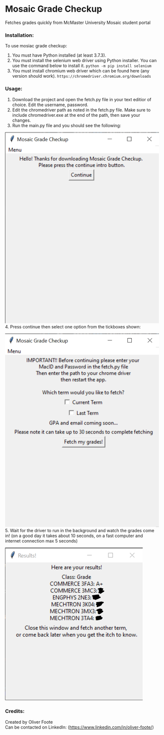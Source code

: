 # Mosaic Grade Checkup

Fetches grades quickly from McMaster University Mosaic student portal

### Installation:

To use mosiac grade checkup:
1. You must have Python installed (at least 3.7.3).
2. You must install the selenium web driver using Python installer. You can use the command below to install it.
`python -m pip install selenium`
3. You must install chromium web driver which can be found here (any version should work).
`https://chromedriver.chromium.org/downloads`

### Usage:

1. Download the project and open the fetch.py file in your text editior of choice. Edit the username, password. 
2. Edit the chromedriver path as noted in the fetch.py file. Make sure to include chromedriver.exe at the end of the path, then save your changes.
3. Run the main.py file and you should see the following:  

<!-- ![What is this](img/Homescreen_v01.png | width = 100) -->
![alt text](https://github.com/Footeo/mosaic-grade-checkup/blob/main/img/Homescreen_v01.png?raw=true?width=100)  
4. Press continue then select one option from the tickboxes shown:  

<!-- ![What is this](img/Mainscreen_v01.png | width = 100) -->
![alt text](https://github.com/Footeo/mosaic-grade-checkup/blob/main/img/Mainscreen_v01.png?raw=true?width=100)  
5. Wait for the driver to run in the background and watch the grades come in! (on a good day it takes about 10 seconds, on a fast computer and internet connection max 5 seconds)  

<!-- ![What is this](img/Results_v01.png | width = 100) -->
![alt text](https://github.com/Footeo/mosaic-grade-checkup/blob/main/img/Results_v01.png?raw=true?width=100)

### Credits:

Created by Oliver Foote  
Can be contacted on LinkedIn: (https://www.linkedin.com/in/oliver-foote/)


